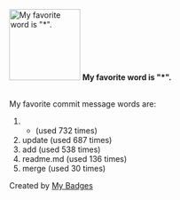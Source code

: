 <img src="https://github.com/my-badges/my-badges/blob/master/src/all-badges/favorite-word/favorite-word.png?raw=true" alt="My favorite word is &quot;*&quot;." title="My favorite word is &quot;*&quot;." width="128">
<strong>My favorite word is &quot;*&quot;.</strong>
<br><br>

My favorite commit message words are:

1. * (used 732 times)
2. update (used 687 times)
3. add (used 538 times)
4. readme.md (used 136 times)
5. merge (used 30 times)


Created by <a href="https://github.com/my-badges/my-badges">My Badges</a>